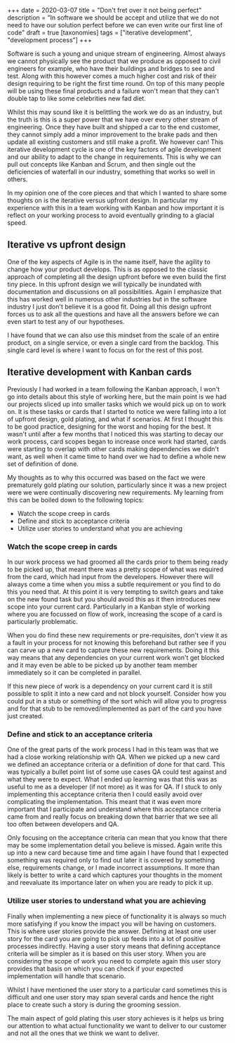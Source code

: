 +++
date = 2020-03-07
title = "Don't fret over it not being perfect"
description = "In software we should be accept and utilize that we do not need to have our solution perfect before we can even write our first line of code"
draft = true
[taxonomies]
tags = ["iterative development", "development process"]
+++

Software is such a young and unique stream of engineering. Almost always we cannot physically see
the product that we produce as opposed to civil engineers for example, who have their buildings and
bridges to see and test. Along with this however comes a much higher cost and risk of their design
requiring to be right the first time round. On top of this many people will be using these final
products and a failure won't mean that they can't double tap to like some celebrities new fad diet.

Whilst this may sound like it is belittling the work we do as an industry, but the truth is this is
a super power that we have over every other stream of engineering. Once they have built and shipped
a car to the end customer, they cannot simply add a minor improvement to the brake pads and then
update all existing customers and still make a profit. We however can! This iterative development
cycle is one of the key factors of agile development and our ability to adapt to the change in
requirements. This is why we can pull out concepts like Kanban and Scrum, and then single out
the deficiencies of waterfall in our industry, something that works so well in others.

In my opinion one of the core pieces and that which I wanted to share some thoughts on is the
iterative versus upfront design. In particular my experience with this in a team working with Kanban
and how important it is reflect on your working process to avoid eventually grinding to a glacial
speed.

## Iterative vs upfront design

One of the key aspects of Agile is in the name itself, have the agility to change how your product
develops. This is as opposed to the classic approach of completing all the design upfront before we
even build the first tiny piece. In this upfront design we will typically be inundated with
documentation and discussions on all possibilities. Again I emphasize that this has worked well in
numerous other industries but in the software industry I just don't believe it is a good fit. Doing
all this design upfront forces us to ask all the questions and have all the answers before we can
even start to test any of our hypotheses.

I have found that we can also use this mindset from the scale of an entire product, on a single
service, or even a single card from the backlog. This single card level is where I want to focus on
for the rest of this post.

## Iterative development with Kanban cards

Previously I had worked in a team following the Kanban approach, I won't go into details about this
style of working here, but the main point is we had our projects sliced up into smaller tasks which
we would pick up on to work on. It is these tasks or cards that I started to notice we were falling
into a lot of upfront design, gold plating, and what if scenarios. At first I thought this to be
good practice, designing for the worst and hoping for the best. It wasn't until after a few months
that I noticed this was starting to decay our work process, card scopes began to increase once work
had started, cards were starting to overlap with other cards making dependencies we didn't want, as
well when it came time to hand over we had to define a whole new set of definition of done.

My thoughts as to why this occurred was based on the fact we were prematurely gold plating our
solution, particularly since it was a new project were we were continually discovering new
requirements. My learning from this can be boiled down to the following topics:

- Watch the scope creep in cards
- Define and stick to acceptance criteria
- Utilize user stories to understand what you are achieving

### Watch the scope creep in cards

In our work process we had groomed all the cards prior to them being ready to be picked up, that
meant there was a pretty scope of what was required from the card, which had input from the
developers. However there will always come a time when you miss a subtle requirement or you find to
do this you need that. At this point it is very tempting to switch gears and take on the new found
task but you should avoid this as it then introduces new scope into your current card. Particularly
in a Kanban style of working where you are focussed on flow of work, increasing the scope of a card
is particularly problematic.

When you do find these new requirements or pre-requisites, don't view it as a fault in your process for not
knowing this beforehand but rather see if you can carve up a new card to capture these new
requirements. Doing it this way means that any dependencies on your current work won't get blocked
and it may even be able to be picked up by another team member immediately so it can be completed in
parallel.

If this new piece of work is a dependency on your current card it is still possible to split it into
a new card and not block yourself. Consider how you could put in a stub or something of the sort
which will allow you to progress and for that stub to be removed/implemented as part of the card you
have just created.

### Define and stick to an acceptance criteria

One of the great parts of the work process I had in this team was that we had a close working
relationship with QA. When we picked up a new card we defined an acceptance criteria or a definition
of done for that card. This was typically a bullet point list of some use cases QA could test
against and what they were to expect. What I ended up learning was that this was as useful to me as
a developer (if not more) as it was for QA. If I stuck to only implementing this acceptance criteria
then I could easily avoid over complicating the implementation. This meant that it was even more
important that I participate and understand where this acceptance criteria came from and really
focus on breaking down that barrier that we see all too often between developers and QA.

Only focusing on the acceptance criteria can mean that you know that there may be some
implementation detail you believe is missed. Again write this up into a new card because time and
time again I have found that I expected something was required only to find out later it is covered
by something else, requirements change, or I made incorrect assumptions. It more than likely is
better to write a card which captures your thoughts in the moment and reevaluate its importance
later on when you are ready to pick it up.

### Utilize user stories to understand what you are achieving

Finally when implementing a new piece of functionality it is always so much more satisfying if you
know the impact you will be having on customers. This is where user stories provide the answer.
Defining at least one user story for the card you are going to pick up feeds into a lot of positive
processes indirectly. Having a user story means that defining acceptance criteria will be simpler as
it is based on this user story. When you are considering the scope of work you need to complete
again this user story provides that basis on which you can check if your expected implementation
will handle that scenario.

Whilst I have mentioned the user story to a particular card sometimes this is difficult and one user
story may span several cards and hence the right place to create such a story is during the grooming
session.

The main aspect of gold plating this user story achieves is it helps us bring our attention to what
actual functionality we want to deliver to our customer and not all the ones that we think we want
to deliver.
